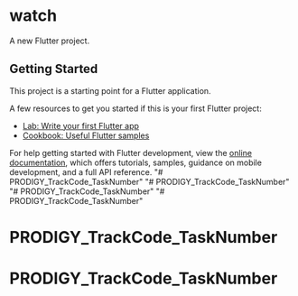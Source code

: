 # watch

A new Flutter project.

## Getting Started

This project is a starting point for a Flutter application.

A few resources to get you started if this is your first Flutter project:

- [Lab: Write your first Flutter app](https://docs.flutter.dev/get-started/codelab)
- [Cookbook: Useful Flutter samples](https://docs.flutter.dev/cookbook)

For help getting started with Flutter development, view the
[online documentation](https://docs.flutter.dev/), which offers tutorials,
samples, guidance on mobile development, and a full API reference.
"# PRODIGY_TrackCode_TaskNumber" 
"# PRODIGY_TrackCode_TaskNumber" 
"# PRODIGY_TrackCode_TaskNumber" 
"# PRODIGY_TrackCode_TaskNumber" 
# PRODIGY_TrackCode_TaskNumber
# PRODIGY_TrackCode_TaskNumber
